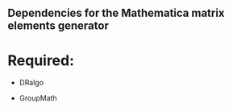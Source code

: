 ## Dependencies for the Mathematica matrix elements generator 

# Required:

- DRalgo 

- GroupMath 

